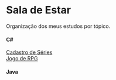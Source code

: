 # Sala de Estar
Organização dos meus estudos por tópico.

<h4>C#</h4>


 [Cadastro de Séries](https://github.com/lealtalita/cadastro-de-series) <br>
 [Jogo de RPG](https://github.com/lealtalita/jogoRPG)
 
 <h4>Java</h4>
 
